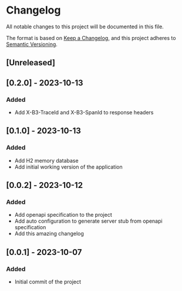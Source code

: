 # Changelog

All notable changes to this project will be documented in this file.

The format is based on [Keep a Changelog](https://keepachangelog.com/en/1.0.0/),
and this project adheres to [Semantic Versioning](https://semver.org/spec/v2.0.0.html).

## [Unreleased]

## [0.2.0] - 2023-10-13

### Added

- Add X-B3-TraceId and X-B3-SpanId to response headers


## [0.1.0] - 2023-10-13

### Added

- Add H2 memory database
- Add initial working version of the application

## [0.0.2] - 2023-10-12

### Added

- Add openapi specification to the project
- Add auto configuration to generate server stub from openapi specification
- Add this amazing changelog

## [0.0.1] - 2023-10-07

### Added

- Initial commit of the project
